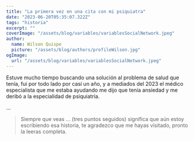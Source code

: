 ```yaml
---
title: "La primera vez en una cita con mi psiquiatra"
date: "2023-06-20T05:35:07.322Z"
tags: "historia"
excerpt: ""
coverImage: "/assets/blog/variables/variablesSocialNetwork.jpeg"
author:
  name: Wilson Quispe
  picture: "/assets/blog/authors/profileWilson.jpg"
ogImage:
  url: "/assets/blog/variables/variablesSocialNetwork.jpeg"
---
```


Estuve mucho tiempo buscando una solución al problema de salud que tenía, fui por todo lado por casí un año, y a mediados del 2023 el médico especialista que me estaba ayudando me dijo que tenía ansiedad y me deribó a la especialidad de psiquiatría.

...

> Siempre que veas ... (tres puntos seguidos) significa que aún estoy escribiendo esa historia, te agradezco que me hayas visitado, pronto la leeras completa.
